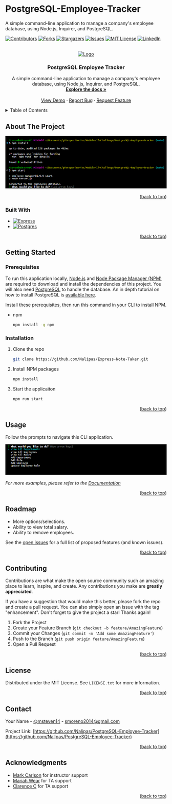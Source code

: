 # PostgreSQL-Employee-Tracker
A simple command-line application to manage a company's employee database, using Node.js, Inquirer, and PostgreSQL.

<!-- Improved compatibility of back to top link: See: https://github.com/othneildrew/Best-README-Template/pull/73 -->
<a name="readme-top"></a>
<!--
*** Thanks for checking out the Best-README-Template. If you have a suggestion
*** that would make this better, please fork the repo and create a pull request
*** or simply open an issue with the tag "enhancement".
*** Don't forget to give the project a star!
*** Thanks again! Now go create something AMAZING! :D
-->



<!-- PROJECT SHIELDS -->
<!--
*** I'm using markdown "reference style" links for readability.
*** Reference links are enclosed in brackets [ ] instead of parentheses ( ).
*** See the bottom of this document for the declaration of the reference variables
*** for contributors-url, forks-url, etc. This is an optional, concise syntax you may use.
*** https://www.markdownguide.org/basic-syntax/#reference-style-links
-->
[![Contributors][contributors-shield]][contributors-url]
[![Forks][forks-shield]][forks-url]
[![Stargazers][stars-shield]][stars-url]
[![Issues][issues-shield]][issues-url]
[![MIT License][license-shield]][license-url]
[![LinkedIn][linkedin-shield]][linkedin-url]



<!-- PROJECT LOGO -->
<br />
<div align="center">
  <a href="https://github.com/Nalipas/PostgreSQL-Employee-Tracker">
    <img src="https://media.tenor.com/sdZiwjOuWhYAAAAi/peepo-pepe.gif" alt="Logo" width="80" height="80">
  </a>

<h3 align="center">PostgreSQL Employee Tracker</h3>

  <p align="center">
    A simple command-line application to manage a company's employee database, using Node.js, Inquirer, and PostgreSQL.
    <br />
    <a href="https://github.com/Nalipas/PostgreSQL-Employee-Tracker"><strong>Explore the docs »</strong></a>
    <br />
    <br />
    <a href="https://github.com/Nalipas/PostgreSQL-Employee-Tracker">View Demo</a>
    ·
    <a href="https://github.com/Nalipas/PostgreSQL-Employee-Tracker/issues/new?labels=bug&template=bug-report---.md">Report Bug</a>
    ·
    <a href="https://github.com/Nalipas/PostgreSQL-Employee-Tracker/issues/new?labels=enhancement&template=feature-request---.md">Request Feature</a>
  </p>
</div>



<!-- TABLE OF CONTENTS -->
<details>
  <summary>Table of Contents</summary>
  <ol>
    <li>
      <a href="#about-the-project">About The Project</a>
      <ul>
        <li><a href="#built-with">Built With</a></li>
      </ul>
    </li>
    <li>
      <a href="#getting-started">Getting Started</a>
      <ul>
        <li><a href="#prerequisites">Prerequisites</a></li>
        <li><a href="#installation">Installation</a></li>
      </ul>
    </li>
    <li><a href="#usage">Usage</a></li>
    <li><a href="#roadmap">Roadmap</a></li>
    <li><a href="#contributing">Contributing</a></li>
    <li><a href="#license">License</a></li>
    <li><a href="#contact">Contact</a></li>
    <li><a href="#acknowledgments">Acknowledgments</a></li>
  </ol>
</details>



<!-- ABOUT THE PROJECT -->
## About The Project

<img src="./assets/PostgreSQLEmployeeTracker1.png">


<p align="right">(<a href="#readme-top">back to top</a>)</p>



### Built With

* [![Express][Express.js]][Express-url]
* [![Postgres][PostgreSQL]][Postgres-url]

<p align="right">(<a href="#readme-top">back to top</a>)</p>



<!-- GETTING STARTED -->
## Getting Started


### Prerequisites

To run this application locally, <a href="https://nodejs.org/en/download/package-manager">Node.js</a> and <a href="https://docs.npmjs.com/downloading-and-installing-node-js-and-npm">Node Package Manager (NPM)</a> are required to download and install the dependencies of this project. You will also need <a href="https://www.postgresql.org/download/">PostgreSQL</a> to handle the database. An in depth tutorial on how to install PostgreSQL is <a href="https://coding-boot-camp.github.io/full-stack/postgresql/postgresql-installation-guide#install-postgresql-server">available here</a>.

Install these prerequisites, then run this command in your CLI to install NPM.
* npm
  ```sh
  npm install -g npm
  ```

### Installation

1. Clone the repo
   ```sh
   git clone https://github.com/Nalipas/Express-Note-Taker.git
   ```
2. Install NPM packages
   ```sh
   npm install
   ```
3. Start the applicaiton
   ```js
   npm run start
   ```


<p align="right">(<a href="#readme-top">back to top</a>)</p>



<!-- USAGE EXAMPLES -->
## Usage

Follow the prompts to navigate this CLI application.

<img src="./assets/PostgreSQLEmployeeTracker2.png">



_For more examples, please refer to the [Documentation](https://example.com)_

<p align="right">(<a href="#readme-top">back to top</a>)</p>



<!-- ROADMAP -->
## Roadmap

- More options/selections.
- Ability to view total salary.
- Ability to remove employees.

See the [open issues](https://github.com/Nalipas/PostgreSQL-Employee-Tracker/issues) for a full list of proposed features (and known issues).

<p align="right">(<a href="#readme-top">back to top</a>)</p>



<!-- CONTRIBUTING -->
## Contributing

Contributions are what make the open source community such an amazing place to learn, inspire, and create. Any contributions you make are **greatly appreciated**.

If you have a suggestion that would make this better, please fork the repo and create a pull request. You can also simply open an issue with the tag "enhancement".
Don't forget to give the project a star! Thanks again!

1. Fork the Project
2. Create your Feature Branch (`git checkout -b feature/AmazingFeature`)
3. Commit your Changes (`git commit -m 'Add some AmazingFeature'`)
4. Push to the Branch (`git push origin feature/AmazingFeature`)
5. Open a Pull Request

<p align="right">(<a href="#readme-top">back to top</a>)</p>



<!-- LICENSE -->
## License

Distributed under the MIT License. See `LICENSE.txt` for more information.

<p align="right">(<a href="#readme-top">back to top</a>)</p>



<!-- CONTACT -->
## Contact

Your Name - [@msteven14](https://twitter.com/msteven14) - smoreno2014@gmail.com

Project Link: [https://github.com/Nalipas/PostgreSQL-Employee-Tracker](https://github.com/Nalipas/PostgreSQL-Employee-Tracker)

<p align="right">(<a href="#readme-top">back to top</a>)</p>



<!-- ACKNOWLEDGMENTS -->
## Acknowledgments

* [Mark Carlson](https://github.com/mark-carlson) for instructor support
* [Mariah Wear](https://github.com/mariahw4) for TA support
* [Clarence C]() for TA support

<p align="right">(<a href="#readme-top">back to top</a>)</p>



<!-- MARKDOWN LINKS & IMAGES -->
<!-- https://www.markdownguide.org/basic-syntax/#reference-style-links -->
[contributors-shield]: https://img.shields.io/github/contributors/Nalipas/PostgreSQL-Employee-Tracker.svg?style=for-the-badge
[contributors-url]: https://github.com/Nalipas/PostgreSQL-Employee-Tracker/graphs/contributors
[forks-shield]: https://img.shields.io/github/forks/Nalipas/PostgreSQL-Employee-Tracker.svg?style=for-the-badge
[forks-url]: https://github.com/Nalipas/PostgreSQL-Employee-Tracker/network/members
[stars-shield]: https://img.shields.io/github/stars/Nalipas/PostgreSQL-Employee-Tracker.svg?style=for-the-badge
[stars-url]: https://github.com/Nalipas/PostgreSQL-Employee-Tracker/stargazers
[issues-shield]: https://img.shields.io/github/issues/Nalipas/PostgreSQL-Employee-Tracker.svg?style=for-the-badge
[issues-url]: https://github.com/Nalipas/PostgreSQL-Employee-Tracker/issues
[license-shield]: https://img.shields.io/github/license/Nalipas/PostgreSQL-Employee-Tracker.svg?style=for-the-badge
[license-url]: https://github.com/Nalipas/PostgreSQL-Employee-Tracker/blob/master/LICENSE.txt
[linkedin-shield]: https://img.shields.io/badge/-LinkedIn-black.svg?style=for-the-badge&logo=linkedin&colorB=555
[linkedin-url]: https://linkedin.com/in/msteven14

[Express.js]: https://img.shields.io/badge/express-000000?style=for-the-badge&logo=express&logoColor=white
[Express-url]: https://expressjs.com
[PostgreSQL]: https://img.shields.io/badge/postgresql-4169e1?style=for-the-badge&logo=postgresql&logoColor=white
[Postgres-url]: https://www.postgresql.org/

